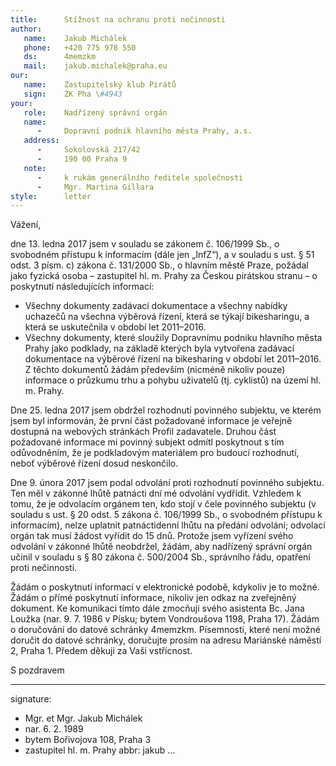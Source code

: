 ```yaml
---
title:      Stížnost na ochranu proti nečinnosti
author:
   name:    Jakub Michálek
   phone:   +420 775 978 550
   ds:      4memzkm
   mail:    jakub.michalek@praha.eu
our:
   name:    Zastupitelský klub Pirátů
   sign:    ZK Pha \#4943
your:
   role:    Nadřízený správní orgán
   name:    
      -     Dopravní podnik hlavního města Prahy, a.s.
   address:
      -     Sokolovská 217/42
      -     190 00 Praha 9
   note:
      -     k rukám generálního ředitele společnosti
      -     Mgr. Martina Gillara
style:      letter
---
```


Vážení,

dne 13. ledna 2017 jsem v souladu se zákonem č. 106/1999 Sb., o svobodném přístupu k informacím (dále jen „InfZ“), a v souladu s ust. § 51 odst. 3 písm. c) zákona č. 131/2000 Sb., o hlavním městě Praze, požádal jako fyzická osoba – zastupitel hl. m. Prahy za Českou pirátskou stranu – o poskytnutí následujících informací:

* Všechny dokumenty zadávací dokumentace a všechny nabídky uchazečů na všechna výběrová řízení, která se týkají bikesharingu, a která se uskutečnila v období let 2011–2016.
* Všechny dokumenty, které sloužily Dopravnímu podniku hlavního města Prahy jako podklady, na základě kterých byla vytvořena zadávací dokumentace na výběrové řízení na bikesharing v období let 2011–2016. Z těchto dokumentů žádám především (nicméně nikoliv pouze) informace o průzkumu trhu a pohybu uživatelů (tj. cyklistů) na území hl. m. Prahy.

Dne 25. ledna 2017 jsem obdržel rozhodnutí povinného subjektu, ve kterém jsem byl informován, že první část požadované informace je veřejně dostupná na webových stránkách Profil zadavatele. Druhou část požadované informace mi povinný subjekt odmítl poskytnout s tím odůvodněním, že je podkladovým materiálem pro budoucí rozhodnutí, neboť výběrové řízení dosud neskončilo. 

Dne 9. února 2017 jsem podal odvolání proti rozhodnutí povinného subjektu. Ten měl v zákonné lhůtě patnácti dní mé odvolání vydřídit. Vzhledem k tomu, že je odvolacím orgánem ten, kdo stojí v čele povinného subjektu (v souladu s ust. § 20 odst. 5 zákona č. 106/1999 Sb., o svobodném přístupu k informacím), nelze uplatnit patnáctidenní lhůtu na předání odvolání; odvolací orgán tak musí žádost vyřídit do 15 dnů. Protože jsem vyřízení svého odvolání v zákonné lhůtě neobdržel, žádám, aby nadřízený správní orgán učinil v souladu s § 80 zákona č. 500/2004 Sb., správního řádu, opatření proti nečinnosti. 

Žádám o poskytnutí informací v elektronické podobě, kdykoliv je to možné. Žádám o přímé poskytnutí informace, nikoliv jen odkaz na zveřejněný dokument. Ke komunikaci tímto dále zmocňuji svého asistenta Bc. Jana Loužka (nar. 9. 7. 1986 v Písku; bytem Vondroušova 1198, Praha 17). Žádám o doručování do datové schránky 4memzkm. Písemnosti, které není možné doručit do datové schránky, doručujte prosím na adresu Mariánské náměstí 2, Praha 1. Předem děkuji za Vaši vstřícnost.

S pozdravem

---
signature: 
  - Mgr. et Mgr. Jakub Michálek
  - nar. 6. 2. 1989
  - bytem Bořivojova 108, Praha 3
  - zastupitel hl. m. Prahy
abbr:       jakub
...
